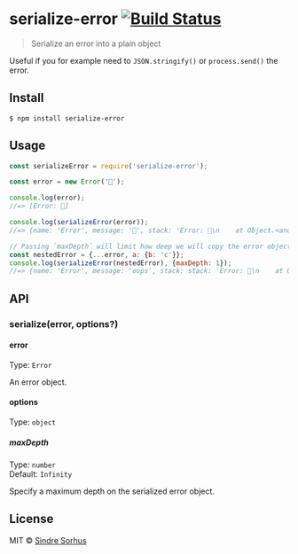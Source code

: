 # serialize-error [![Build Status](https://travis-ci.org/sindresorhus/serialize-error.svg?branch=master)](https://travis-ci.org/sindresorhus/serialize-error)

> Serialize an error into a plain object

Useful if you for example need to `JSON.stringify()` or `process.send()` the error.


## Install

```
$ npm install serialize-error
```


## Usage

```js
const serializeError = require('serialize-error');

const error = new Error('🦄');

console.log(error);
//=> [Error: 🦄]

console.log(serializeError(error));
//=> {name: 'Error', message: '🦄', stack: 'Error: 🦄\n    at Object.<anonymous> …'}

// Passing `maxDepth` will limit how deep we will copy the error object
const nestedError = {...error, a: {b: 'c'}};
console.log(serializeError(nestedError), {maxDepth: 1});
//=> {name: 'Error', message: 'oops', stack: stack: 'Error: 🦄\n    at Object.<anonymous> …', a: {} }
```

## API

### serialize(error, options?)

#### error

Type: `Error`

An error object.

#### options

Type: `object`

##### maxDepth

Type: `number`<br>
Default: `Infinity`

Specify a maximum depth on the serialized error object.


## License

MIT © [Sindre Sorhus](https://sindresorhus.com)
